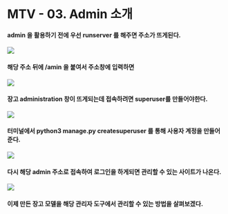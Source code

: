 # MTV - 03. Admin 소개

#### admin 을 활용하기 전에 우선 runserver 를 해주면 주소가 뜨게된다.

![](https://images.velog.io/images/sh981013s/post/3780b9d0-370c-4b5f-9606-52b457367686/image.png)

#### 해당 주소 뒤에 /amin 을 붙여서 주소창에 입력하면 

![](https://images.velog.io/images/sh981013s/post/a2e573a0-61f0-4887-8f37-6ee719bb5d81/image.png)

#### 장고 administration 창이 뜨게되는데 접속하려면 superuser를 만들어야한다.

![](https://images.velog.io/images/sh981013s/post/b1656d54-2f93-4122-9fe5-e49a23d2e5ca/image.png)


#### 터미널에서 python3 manage.py createsuperuser 를 통해 사용자 계정을 만들어준다.

![](https://images.velog.io/images/sh981013s/post/8f5579bd-7861-4558-b3bf-76c0e7c8128c/image.png)

#### 다시 해당 admin 주소로 접속하여 로그인을 하게되면 관리할 수 있는 사이트가 나온다. 

![](https://images.velog.io/images/sh981013s/post/e1f9b0f6-f634-4458-8892-7dc24db1a5f4/image.png)


#### 이제 만든 장고 모델을 해당 관리자 도구에서 관리할 수 있는 방법을 살펴보겠다.
